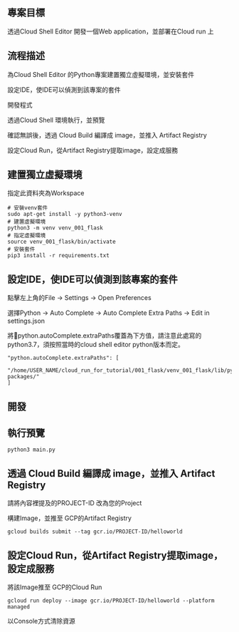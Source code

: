 

## 專案目標

透過Cloud Shell Editor  開發一個Web application，並部署在Cloud run 上

## 流程描述

為Cloud Shell Editor 的Python專案建置獨立虛擬環境，並安裝套件

設定IDE，使IDE可以偵測到該專案的套件

開發程式

透過Cloud Shell 環境執行，並預覽

確認無誤後，透過 Cloud Build 編譯成 image，並推入 Artifact Registry

設定Cloud Run，從Artifact Registry提取image，設定成服務

## 建置獨立虛擬環境

指定此資料夾為Workspace

```
# 安裝venv套件
sudo apt-get install -y python3-venv
# 建置虛擬環境
python3 -m venv venv_001_flask
# 指定虛擬環境
source venv_001_flask/bin/activate
# 安裝套件
pip3 install -r requirements.txt

```

## 設定IDE，使IDE可以偵測到該專案的套件

點擊左上角的File -> Settings -> Open Preferences

選擇Python -> Auto Complete -> Auto Complete Extra Paths -> Edit in settings.json

將python.autoComplete.extraPaths覆蓋為下方值，請注意此處寫的python3.7，須按照當時的cloud shell editor python版本而定。

```
"python.autoComplete.extraPaths": [
    "/home/USER_NAME/cloud_run_for_tutorial/001_flask/venv_001_flask/lib/python3.7/site-packages/"
]
```

## 開發

## 執行預覽

```
python3 main.py
```

## 透過 Cloud Build 編譯成 image，並推入 Artifact Registry

請將內容裡提及的PROJECT-ID 改為您的Project

構建Image，並推至 GCP的Artifact Registry
```
gcloud builds submit --tag gcr.io/PROJECT-ID/helloworld
```

## 設定Cloud Run，從Artifact Registry提取image，設定成服務

將該Image推至 GCP的Cloud Run
```
gcloud run deploy --image gcr.io/PROJECT-ID/helloworld --platform managed
```

以Console方式清除資源

